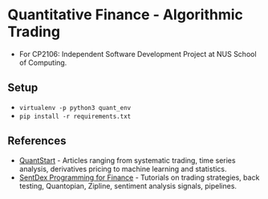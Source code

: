 # Quantitative Finance - Algorithmic Trading
* For CP2106: Independent Software Development Project at NUS School of Computing.

## Setup
- `virtualenv -p python3 quant_env`
- `pip install -r requirements.txt`

## References
* [QuantStart](https://www.quantstart.com/articles/) - Articles ranging from systematic trading, time series analysis, derivatives pricing to machine learning and statistics.
* [SentDex Programming for Finance](https://pythonprogramming.net/python-programming-creating-automated-trading-strategy/) - Tutorials on trading strategies, back testing, Quantopian, Zipline, sentiment analysis signals, pipelines.
